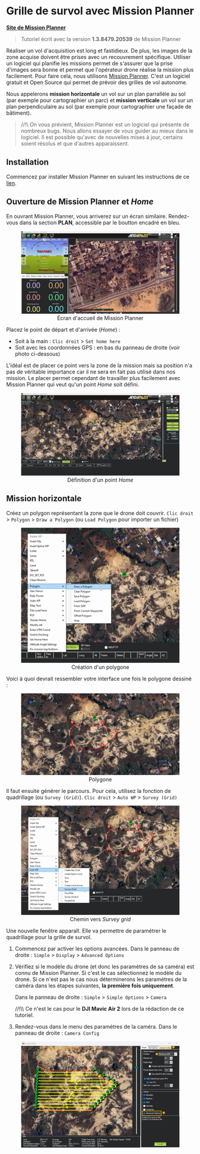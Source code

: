 # Grille de survol avec Mission Planner

[**Site de Mission Planner**](https://ardupilot.org/planner/)


> Tutoriel écrit avec la version **1.3.8479.20539** de Mission Planner


Réaliser un vol d'acquisition est long et fastidieux. De plus, les images de la zone acquise doivent être prises avec un recouvrement spécifique. Utiliser un logiciel qui planifie les missions permet de s'assurer que la prise d'images sera bonne et permet que l'opérateur drone réalise la mission plus facilement. Pour faire cela, nous utilisons [Mission Planner](https://ardupilot.org/planner/). C'est un logiciel gratuit et Open Source qui permet de prévoir des grilles de vol autonome.

Nous appelerons **mission horizontale** un vol sur un plan parrallèle au sol (par exemple pour cartographier un parc) et **mission verticale** un vol sur un plan perpendiculaire au sol (par exemple pour cartographier une façade de bâtiment).


> //!\\ On vous prévient, Mission Planner est un logiciel qui présente de nombreux bugs.
> Nous allons essayer de vous guider au mieux dans le logiciel. Il est possible qu'avec
> de nouvelles mises à jour, certains soient résolus et que d'autres apparaissent.


## Installation

Commencez par installer Mission Planner en suivant les instructions de ce [lien](https://ardupilot.org/planner/docs/mission-planner-installation.html).

## Ouverture de Mission Planner et *Home*
En ouvrant Mission Planner, vous arriverez sur un écran similaire. Rendez-vous dans la section **PLAN**, accessible par le boutton encadré en bleu. 

<figure align="center">
    <img src="../../images/guide/mission_planner/home.jpg"/>
    <figcaption>Écran d'accueil de Mission Planner</figcaption>
</figure>

Placez le point de départ et d'arrivée (*Home*) : 
- Soit à la main : `Clic droit` > `Set home here`
- Soit avec les coordonnées GPS : en bas du panneau de droite (voir photo ci-dessous)

L'idéal est de placer ce point vers la zone de la mission mais sa position n'a pas de véritable importance car il ne sera en fait pas utilisé dans nos mission. Le placer permet cependant de travailler plus facilement avec Mission Planner qui veut qu'un point *Home* soit défini. 

<figure align="center">
    <img src="../../images/guide/mission_planner/set_home.jpg"/>
    <figcaption>Définition d'un point <em>Home</em></figcaption>
</figure>

## Mission horizontale

Créez un polygon représentant la zone que le drone doit couvrir. `Clic droit` > `Polygon` > `Draw a Polygon` (ou `Load Polygon` pour importer un fichier)

<figure align="center">
    <img src="../../images/guide/mission_planner/draw_polygon.jpg"/>
    <figcaption>Création d'un polygone</figcaption>
</figure>

Voici à quoi devrait ressembler votre interface une fois le polygone dessiné :

<figure align="center">
    <img src="../../images/guide/mission_planner/polygon.jpg"/>
    <figcaption>Polygone</figcaption>
</figure>

Il faut ensuite générer le parcours. Pour cela, utilisez la fonction de quadrillage (ou `Survey (Grid)`). `Clic droit` > `Auto WP` > `Survey (Grid)`


<figure align="center">
    <img src="../../images/guide/mission_planner/survey_grid.jpg"/>
    <figcaption>Chemin vers <em>Survey grid</em></figcaption>
</figure>

Une nouvelle fenêtre apparaît. Elle va permettre de paramétrer le quadrillage pour la grille de survol.
1. Commencez par activer les options avancées. Dans le panneau de droite : `Simple` > `Display` > `Advanced Options` 
2. Vérifiez si le modèle du drone (et donc les paramètres de sa caméra) est connu de Mission Planner. Si c'est le cas sélectionnez le modèle du drone. Si ce n'est pas le cas nous déterminerons les paramètres de la caméra dans les étapes suivantes, **la première fois uniquement**.

    Dans le panneau de droite : `Simple` > `Simple Options` > `Camera`
    
    //!\\\\ Ce n'est le cas pour le **DJI Mavic Air 2** lors de la rédaction de ce tutoriel.

3. Rendez-vous dans le menu des paramètres de la caméra.
Dans le panneau de droite : `Camera Config`

<figure align="center">
    <img src="../../images/guide/mission_planner/start_survey_grid.jpg"/>
</figure>





